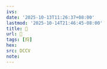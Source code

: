 ```yaml
---
ivs:
date: '2025-10-13T11:26:37+08:00'
lastmod: '2025-10-14T21:46:45-08:00'
title: 󰒃
url: 󰒃
tags: [捋]
hex: 
src: DCCV
note:
---
```

